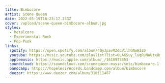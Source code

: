 ```yaml
---
title: Bimbocore
artist: Scene Queen
date: 2022-05-19T16:23:17.233Z
cover: /upload/scene-queen-bimbocore-album.jpg
styles:
  - Metalcore
  - Experimental Rock
  - Pop-Punk
links:
  spotify: https://open.spotify.com/album/40yJpavMZdcV1lhGNwWJZ0
  youtube: https://music.youtube.com/playlist?list=OLAK5uy_luqRUNWUtxUmjDiPichg7ZOFfi77HQdWI
  applemusic: https://music.apple.com/album/_/1618973853
  soundcloud: https://soundcloud.com/scenequeen-music/sets/bimbocore-1
  bandcamp: https://hopelessrecords.bandcamp.com/album/bimbocore
  deezer: https://www.deezer.com/album/310111487
---
```

